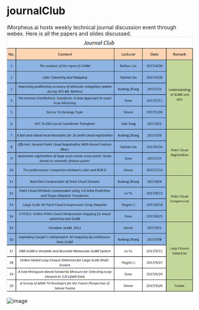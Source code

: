 # journalClub
iMorpheus.ai hosts weekly technical journal discussion event through webex. Here is all the papers and slides discussed.
![image](https://github.com/Donnnnng/journalClub/raw/master/Slides/Journal_Club.png)

![image](https://github.com/iMorpheusAI/gpsCalibration/raw/master/demo/flowchart.jpg)
